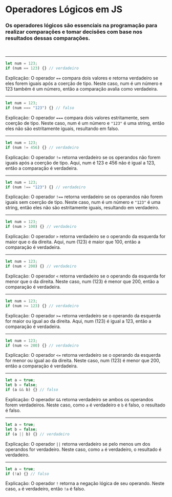 
# Operadores Lógicos em JS

### Os operadores lógicos são essenciais na programação para realizar comparações e tomar decisões com base nos resultados dessas comparações.

<br>

- - - - 

```javascript:main.js
let num = 123;
if (num == 123) {} // verdadeiro
```
Explicação: O operador `==` compara dois valores e retorna verdadeiro se eles forem iguais após a coerção de tipo. Neste caso, num é um número e 123 também é um número, então a comparação avalia como verdadeira.

- - - - 

```javascript:main.js
let num = 123;
if (num === "123") {} // falso
```
Explicação: O operador `===` compara dois valores estritamente, sem coerção de tipo. Neste caso, num é um número e `"123"` é uma string, então eles não são estritamente iguais, resultando em falso.

- - - - 

```javascript:main.js
let num = 123;
if (num != 456) {} // verdadeiro
```
Explicação: O operador `!=` retorna verdadeiro se os operandos não forem iguais após a coerção de tipo. Aqui, num é 123 e 456 não é igual a 123, então a comparação é verdadeira.

- - - - 

```javascript:main.js
let num = 123;
if (num !== "123") {} // verdadeiro
```
Explicação: O operador `!==` retorna verdadeiro se os operandos não forem iguais sem coerção de tipo. Neste caso, num é um número e `"123"` é uma string, então eles não são estritamente iguais, resultando em verdadeiro.

- - - - 

```javascript:main.js
let num = 123;
if (num > 100) {} // verdadeiro
```
Explicação: O operador `>` retorna verdadeiro se o operando da esquerda for maior que o da direita. Aqui, num (123) é maior que 100, então a comparação é verdadeira.

- - - - 

```javascript:main.js
let num = 123;
if (num < 200) {} // verdadeiro
```
Explicação: O operador `<` retorna verdadeiro se o operando da esquerda for menor que o da direita. Neste caso, num (123) é menor que 200, então a comparação é verdadeira.

- - - - 

```javascript:main.js
let num = 123;
if (num >= 123) {} // verdadeiro
```
Explicação: O operador `>=` retorna verdadeiro se o operando da esquerda for maior ou igual ao da direita. Aqui, num (123) é igual a 123, então a comparação é verdadeira.

- - - - 

```javascript:main.js
let num = 123;
if (num <= 200) {} // verdadeiro
```
Explicação: O operador `<=` retorna verdadeiro se o operando da esquerda for menor ou igual ao da direita. Neste caso, num (123) é menor que 200, então a comparação é verdadeira.

- - - - 

```javascript:main.js
let a = true;
let b = false;
if (a && b) {} // falso
```
Explicação: O operador `&&` retorna verdadeiro se ambos os operandos forem verdadeiros. Neste caso, como `a` é verdadeiro e `b` é falso, o resultado é falso.

- - - - 

```javascript:main.js
let a = true;
let b = false;
if (a || b) {} // verdadeiro
```
Explicação: O operador `||` retorna verdadeiro se pelo menos um dos operandos for verdadeiro. Neste caso, como `a` é verdadeiro, o resultado é verdadeiro.

- - - - 

```javascript:main.js
let a = true;
if (!a) {} // falso
```
Explicação: O operador `!` retorna a negação lógica de seu operando. Neste caso, `a` é verdadeiro, então `!a` é falso.






